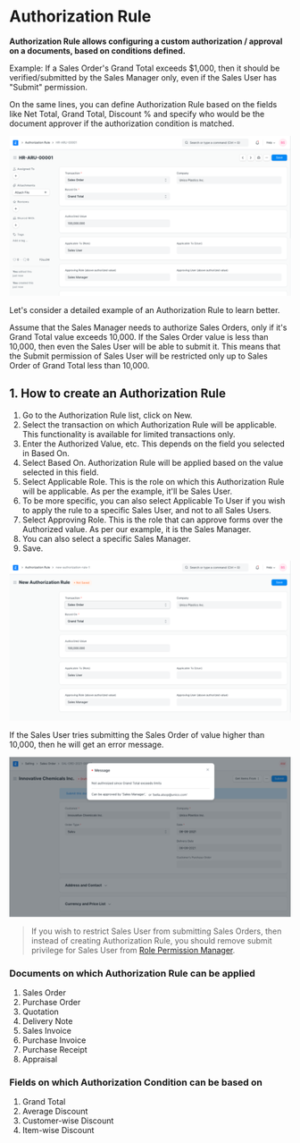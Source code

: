 
# Authorization Rule



**Authorization Rule allows configuring a custom authorization / approval on a documents, based on conditions defined.**


Example: If a Sales Order's Grand Total exceeds $1,000, then it should be verified/submitted by the Sales Manager only, even if the Sales User has "Submit" permission.


On the same lines, you can define Authorization Rule based on the fields like Net Total, Grand Total, Discount % and specify who would be the document approver if the authorization condition is matched.


![Authorization Rule](/files/authorization-rule.png)


Let's consider a detailed example of an Authorization Rule to learn better.


Assume that the Sales Manager needs to authorize Sales Orders, only if it's Grand Total value exceeds 10,000. If the Sales Order value is less than 10,000, then even the Sales User will be able to submit it. This means that the Submit permission of Sales User will be restricted only up to Sales Order of Grand Total less than 10,000.


## 1. How to create an Authorization Rule


1. Go to the Authorization Rule list, click on New.
2. Select the transaction on which Authorization Rule will be applicable. This functionality is available for limited transactions only.
3. Enter the Authorized Value, etc. This depends on the field you selected in Based On.
4. Select Based On. Authorization Rule will be applied based on the value selected in this field.
5. Select Applicable Role. This is the role on which this Authorization Rule will be applicable. As per the example, it'll be Sales User.
6. To be more specific, you can also select Applicable To User if you wish to apply the rule to a specific Sales User, and not to all Sales Users.
7. Select Approving Role. This is the role that can approve forms over the Authorized value. As per our example, it is the Sales Manager.
8. You can also select a specific Sales Manager.
9. Save.


![Authorization Rule](/files/new-authorization-rule.png)


If the Sales User tries submitting the Sales Order of value higher than 10,000, then he will get an error message.


![Authorization Rule Validation Message](/files/authorization-rule-validation-message.png)



> 
> If you wish to restrict Sales User from submitting Sales Orders, then instead of creating Authorization Rule, you should remove submit privilege for Sales User from [Role Permission Manager](/docs/en/setting-up/users-and-permissions/role-based-permissions).
> 
> 
> 


### Documents on which Authorization Rule can be applied


1. Sales Order
2. Purchase Order
3. Quotation
4. Delivery Note
5. Sales Invoice
6. Purchase Invoice
7. Purchase Receipt
8. Appraisal


### Fields on which Authorization Condition can be based on


1. Grand Total
2. Average Discount
3. Customer-wise Discount
4. Item-wise Discount




